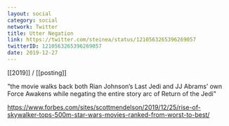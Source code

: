 ```yaml
---
layout: social
category: social
network: Twitter
title: Utter Negation
link: https://twitter.com/steinea/status/1210563265396269057
twitterID: 1210563265396269057
date: 2019-12-27
---
```


[[2019]] / [[posting]]

"the movie walks back both Rian Johnson’s Last Jedi and JJ Abrams’ own Force Awakens while negating the entire story arc of Return of the Jedi"

<https://www.forbes.com/sites/scottmendelson/2019/12/25/rise-of-skywalker-tops-500m-star-wars-movies-ranked-from-worst-to-best/>
